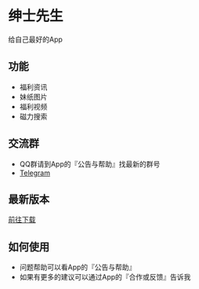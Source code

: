 # 绅士先生
给自己最好的App

## 功能
- 福利资讯
- 妹纸图片
- 福利视频
- 磁力搜索

## 交流群
- QQ群请到App的『公告与帮助』找最新的群号
- [Telegram](https://t.me/higentleman)

## 最新版本
[前往下载](https://github.com/gentlemansolo/Gentleman/releases)

## 如何使用
- 问题帮助可以看App的『公告与帮助』
- 如果有更多的建议可以通过App的『合作或反馈』告诉我
